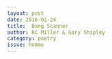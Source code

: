 ```yaml
---
layout: post 
date: 2016-01-24
title:  Bang Scanner
author: RC Miller & Gary Shipley
category: poetry
issue: homme
---
```

